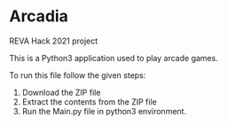 # Arcadia
REVA Hack 2021 project

This is a Python3 application used to play arcade games.

To run this file follow the given steps:
1. Download the ZIP file
2. Extract the contents from the ZIP file
3. Run the Main.py file in python3 environment.
